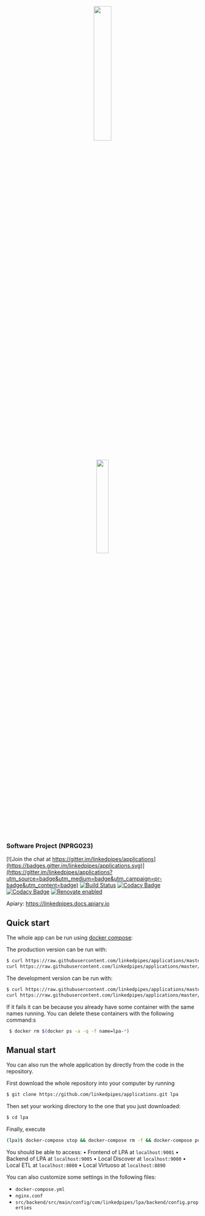 <p align="center"><img width=30% src="http://i63.tinypic.com/3013lg4.png"></a>
<p align="center"><img width=25% src="https://media.giphy.com/media/8PpFGKr5vgNY1s8QiY/giphy.gif"></p>

### Software Project (NPRG023)

[![Join the chat at https://gitter.im/linkedpipes/applications](https://badges.gitter.im/linkedpipes/applications.svg)](https://gitter.im/linkedpipes/applications?utm_source=badge&utm_medium=badge&utm_campaign=pr-badge&utm_content=badge)
[![Build Status](https://travis-ci.org/linkedpipes/applications.svg?branch=develop)](https://travis-ci.org/linkedpipes/applications)
[![Codacy Badge](https://api.codacy.com/project/badge/Grade/87ac72b5a8d347b5a10a519323d71b6f)](https://app.codacy.com/app/LinkedPipes/applications?utm_source=github.com&utm_medium=referral&utm_content=linkedpipes/applications&utm_campaign=Badge_Grade_Settings)
[![Codacy Badge](https://api.codacy.com/project/badge/Coverage/9589669eb7534112a3f65f0e4b9f69d8)](https://www.codacy.com/app/LinkedPipes/applications?utm_source=github.com&utm_medium=referral&utm_content=linkedpipes/applications&utm_campaign=Badge_Coverage)
[![Renovate enabled](https://img.shields.io/badge/renovate-enabled-brightgreen.svg)](https://renovatebot.com/)

Apiary: https://linkedpipes.docs.apiary.io

## Quick start

The whole app can be run using [docker compose](https://docs.docker.com/compose/install/):

The production version can be run with:

```bash
$ curl https://raw.githubusercontent.com/linkedpipes/applications/master/docker-compose-master.yml -o docker-compose.yml &&
curl https://raw.githubusercontent.com/linkedpipes/applications/master/nginx-prod.conf -o nginx-prod.conf && docker-compose stop && docker-compose rm -f && docker-compose pull && docker-compose up
```

The development version can be run with:

```bash
$ curl https://raw.githubusercontent.com/linkedpipes/applications/master/docker-compose.yml -o docker-compose.yml &&
curl https://raw.githubusercontent.com/linkedpipes/applications/master/nginx.conf -o nginx.conf && docker-compose stop && docker-compose rm -f && docker-compose pull && docker-compose up
```

If it fails it can be because you already have some container with the same names running. You can delete these containers with the
following command:s

```bash
 $ docker rm $(docker ps -a -q -f name=lpa-*)
```

## Manual start

You can also run the whole application by directly from the code in the repository.

First download the whole repository into your computer by running

```bash
$ git clone https://github.com/linkedpipes/applications.git lpa
```

Then set your working directory to the one that you just downloaded:

```bash
$ cd lpa
```

Finally, execute

```bash
(lpa)$ docker-compose stop && docker-compose rm -f && docker-compose pull && docker-compose up --build
```

You should be able to access:
• Frontend of LPA at `localhost:9001`
• Backend of LPA at `localhost:9005`
• Local Discover at `localhost:9000`
• Local ETL at `localhost:8080`
• Local Virtuoso at `localhost:8890`

You can also customize some settings in the following files:

- `docker-compose.yml`
- `nginx.conf`
- `src/backend/src/main/config/com/linkedpipes/lpa/backend/config.properties`
